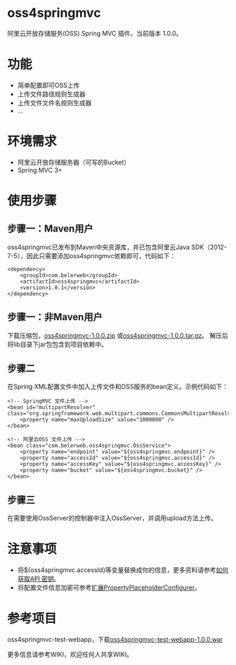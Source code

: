 oss4springmvc
=============

阿里云开放存储服务(OSS) Spring MVC 插件。当前版本 1.0.0。

# 功能
*   简单配置即可OSS上传
*   上传文件路径规则生成器
*   上传文件文件名规则生成器
*   ...

# 环境需求
*   阿里云开放存储服务器（可写的Bucket）
*   Spring MVC 3+

# 使用步骤
## 步骤一：Maven用户
oss4springmvc已发布到Maven中央资源库，并已包含阿里云Java SDK（2012-7-5），因此只需要添加oss4springmvc依赖即可，代码如下：
	
	<dependency>
		<groupId>com.belerweb</groupId>
		<artifactId>oss4springmvc</artifactId>
		<version>1.0.1</version>
	</dependency>
	
## 步骤一：非Maven用户
下载压缩包，[oss4springmvc-1.0.0.zip](http://repo1.maven.org/maven2/com/belerweb/oss4springmvc/1.0.0/oss4springmvc-1.0.0.zip)
或[oss4springmvc-1.0.0.tar.gz](http://repo1.maven.org/maven2/com/belerweb/oss4springmvc/1.0.0/oss4springmvc-1.0.0.tar.gz)。
解压后将lib目录下jar包包含到项目依赖中。

## 步骤二
在Spring XML配置文件中加入上传文件和OSS服务的bean定义。示例代码如下：

	<!-- SpringMVC 文件上传 -->
	<bean id="multipartResolver" class="org.springframework.web.multipart.commons.CommonsMultipartResolver">
		<property name="maxUploadSize" value="1000000" />
	</bean>

	<!-- 阿里云OSS 文件上传 -->
	<bean class="com.belerweb.oss4springmvc.OssService">
		<property name="endpoint" value="${oss4springmvc.endpoint}" />
		<property name="accessId" value="${oss4springmvc.accessId}" />
		<property name="accessKey" value="${oss4springmvc.accessKey}" />
		<property name="bucket" value="${oss4springmvc.bucket}" />
	</bean>


## 步骤三
在需要使用OssServer的控制器中注入OssServer，并调用upload方法上传。



# 注意事项
*   将${oss4springmvc.accessId}等变量替换成你的信息，更多资料请参考[如何获取API 密钥](http://help.aliyun.com/manual?spm=0.0.0.88.f86e0d&helpId=786)。
*   将配置文件信息加密可参考[扩展PropertyPlaceholderConfigurer](http://www.linuxso.com/architecture/15985.html)。


# 参考项目
oss4springmvc-test-webapp，下载[oss4springmvc-test-webapp-1.0.0.war](http://repo1.maven.org/maven2/com/belerweb/oss4springmvc-test-webapp/1.0.0/oss4springmvc-test-webapp-1.0.0.war)


更多信息请参考WIKI，欢迎任何人共享WIKI。

